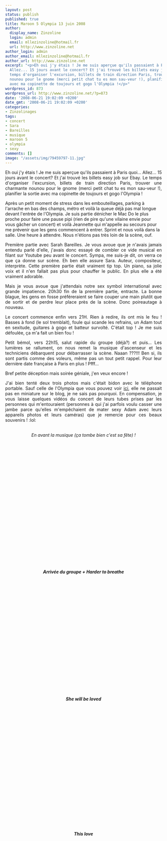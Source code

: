 ```yaml
---
layout: post
status: publish
published: true
title: Maroon 5 Olympia 13 juin 2008
author:
  display_name: Zinzoline
  login: admin
  email: mllezinzoline@hotmail.fr
  url: http://www.zinzoline.net
author_login: admin
author_email: mllezinzoline@hotmail.fr
author_url: http://www.zinzoline.net
excerpt: "<p>Eh oui j'y étais ! Je me suis aperçue qu'ils passaient à Paris quoi...
  Allez... 15 jours avant le concert? Et j'ai trouvé les billets easy job sur Ebay. Le
  temps d'organiser l'excursion, billets de train direction Paris, trouver une charmante
  nounou pour le gnome (merci petit chat tu es mon sau-veur !), planifier la sortie
  avec ma copinette de toujours et gogo l'Olympia !</p>"
wordpress_id: 873
wordpress_url: http://www.zinzoline.net/?p=873
date: '2008-06-21 19:02:09 +0200'
date_gmt: '2008-06-21 19:02:09 +0200'
categories:
- Zinzolinages
tags:
- concert
- Sara
- Bareilles
- musique
- maroon 5
- olympia
- sexy
comments: []
image: "/assets/img/79459797-11.jpg"
---
```

<p style="text-align: justify;">Eh oui j'y étais ! Je me suis aperçue qu'ils passaient à Paris quoi... Allez... 15 jours avant le concert? Et j'ai trouvé les billets easy job sur Ebay. Le temps d'organiser l'excursion, billets de train direction Paris, trouver une charmante nounou pour le gnome (merci petit chat tu es mon sau-veur !), planifier la sortie avec ma copinette de toujours et gogo l'Olympia !<a id="more"></a><a id="more-873"></a></p>
<p>Après un petit moment de stress dans les embouteillages, parking à l'arrache en bas des champs, métro et voilà la queue déjà pas mal longue devant l'entrée de l'Olympia. Je suis partie dénicher le Mac Do le plus proche pour faire une pause pipi (rien de pire qu'une vilaine envie pour vous gâcher un concert) et voilà Jeannette qui m'appelle au secours pour me prévenir que les gens commencent à entrer. Sprint et nous voilà dans la salle. Une heure à attendre. Nous n'étions pas très loin de la scène, ouf.</p>
<div id="_mcePaste" style="text-align: justify;">Première partie avec Sarah Bareilles. Je vous avoue que je n'avais jamais entendu parlé d'elle, j'avais donc essayé de combler ce vide musical en filant sur Youtube peu avant le concert. Sympa, me suis-je dit, on verra ce que ça donne sur scène. Eh ben elle assure Sara. Auteur, compositeur, interprète. Cette première partie était vraiment tip top. Un piano, sa jolie voix et il n'en fallait pas plus pour chauffer le public. En plus elle a été vraiment adorable.</p>
<p>Mais je vous avoue que j'attendais notre sex symbol international avec grande impatience. 20h30 fin de la première partie, entracte. La bonne blague, les gens en fosse préféreraient se faire couper une main plutôt que de sortir et de perdre leur place près de la scène. Donc poireautage à nouveau.</p>
<p>Le concert commence enfin vers 21H. Rien à redire, ils ont mis le feu ! Basses à fond (le sol tremblait), foule qui scande les refrains, un Adam tout en sexitude, guitares à gogo et batteur survolté. C'était top ! Je me suis défoulée, ça m'a fait un bien fou !</p>
<p>Petit bémol, vers 22h15, salut rapide du groupe (déjà?) et puis... Les lumières se rallument, on nous remet la musique d'ascenseur et les techniciens débarquent pour débarrasser la scène. Naaan ???!!! Ben si, ils sont partis comme des voleurs, même pas un tout petit rappel. Pour leur dernière date française à Paris en plus ! Pfff...</p>
<p>Bref petite déception mais soirée géniale, j'en veux encore !</p>
<p>J'ai bien tenté deux trois photos mais c'était bidon avec le téléphone portable. Sauf celle de l'Olympia que vous pouvez voir <a href="http://www.zinzoline.net/wp-content/uploads/artimage_167589_1221912_201004232355541.jpeg" target="_blank">ici</a>, elle ne passait pas en miniature sur le blog, je ne sais pas pourquoi. En compensation, je vous laisse quelques vidéos du concert de leurs tubes prises par les personnes qui m'entouraient (personnes à qui j'ai parfois voulu casser une jambe parce qu'elles m'empêchaient de mater sexy Adam avec leurs appareils photos et leurs caméras) que je remercie pour ces beaux souvenirs ! :lol:<br /><em><br /></em></div>
<div style="text-align: center;"><em>En avant la musique (ça tombe bien c'est sa fête) !</em></div>
<p>&nbsp;</p>
<div style="text-align: center;"><object classid="clsid:d27cdb6e-ae6d-11cf-96b8-444553540000" width="480" height="360" codebase="http://download.macromedia.com/pub/shockwave/cabs/flash/swflash.cab#version=6,0,40,0"><param name="allowFullScreen" value="true" /><param name="allowScriptAccess" value="always" /><param name="src" value="http://www.dailymotion.com/swf/video/x5rsrn?width=480&amp;theme=none&amp;foreground=%23EB84AC&amp;highlight=%23D73C78&amp;background=%23260F18&amp;additionalInfos=1&amp;hideInfos=1&amp;start=&amp;animatedTitle=&amp;iframe=0&amp;autoPlay=0" /><param name="allowfullscreen" value="true" /><embed type="application/x-shockwave-flash" width="480" height="360" src="http://www.dailymotion.com/swf/video/x5rsrn?width=480&amp;theme=none&amp;foreground=%23EB84AC&amp;highlight=%23D73C78&amp;background=%23260F18&amp;additionalInfos=1&amp;hideInfos=1&amp;start=&amp;animatedTitle=&amp;iframe=0&amp;autoPlay=0" allowscriptaccess="always" allowfullscreen="true"></embed></object></div>
<div style="text-align: center;"><em><strong><br />Arrivée du groupe + Harder to breathe</p>
<p> </strong></em></div>
<div style="text-align: center;"><object classid="clsid:d27cdb6e-ae6d-11cf-96b8-444553540000" width="480" height="360" codebase="http://download.macromedia.com/pub/shockwave/cabs/flash/swflash.cab#version=6,0,40,0"><param name="allowFullScreen" value="true" /><param name="allowScriptAccess" value="always" /><param name="src" value="http://www.dailymotion.com/swf/video/x5rv1v?width=480&amp;theme=none&amp;foreground=%23EB84AC&amp;highlight=%23D73C78&amp;background=%23260F18&amp;additionalInfos=1&amp;hideInfos=1&amp;start=&amp;animatedTitle=&amp;iframe=0&amp;autoPlay=0" /><param name="allowfullscreen" value="true" /><embed type="application/x-shockwave-flash" width="480" height="360" src="http://www.dailymotion.com/swf/video/x5rv1v?width=480&amp;theme=none&amp;foreground=%23EB84AC&amp;highlight=%23D73C78&amp;background=%23260F18&amp;additionalInfos=1&amp;hideInfos=1&amp;start=&amp;animatedTitle=&amp;iframe=0&amp;autoPlay=0" allowscriptaccess="always" allowfullscreen="true"></embed></object></div>
<div style="text-align: center;"><strong><em><br />She will be loved</p>
<p> </em></strong></div>
<div style="text-align: center;"><object classid="clsid:d27cdb6e-ae6d-11cf-96b8-444553540000" width="480" height="385" codebase="http://download.macromedia.com/pub/shockwave/cabs/flash/swflash.cab#version=6,0,40,0"><param name="allowFullScreen" value="true" /><param name="allowscriptaccess" value="always" /><param name="src" value="http://www.youtube.com/v/5xk2XARoHEU?fs=1&amp;hl=fr_FR&amp;rel=0&amp;color1=0xcc2550&amp;color2=0xe87a9f" /><param name="allowfullscreen" value="true" /><embed type="application/x-shockwave-flash" width="480" height="385" src="http://www.youtube.com/v/5xk2XARoHEU?fs=1&amp;hl=fr_FR&amp;rel=0&amp;color1=0xcc2550&amp;color2=0xe87a9f" allowscriptaccess="always" allowfullscreen="true"></embed></object></div>
<div style="text-align: center;"><strong><em><br />This love</em></strong></div>

